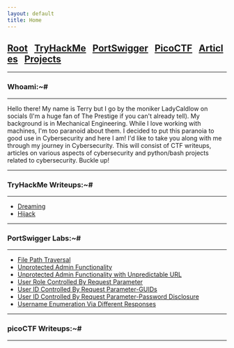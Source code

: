 ```yaml
---
layout: default
title: Home
---
```


<!--Favicon-->
<link rel="shortcut icon" href="favico.ico" type="image/vnd.microsoft.icon">
<h2 class="mume-header" id="mainindexhtml-nbspnbsp-contactcontacthtml"><a 
href="./index.html">Root</a>&#xA0;&#xA0;&#xA0;<a 
href="/content/thm/index.html">TryHackMe</a>&#xA0;&#xA0;&#xA0;<a                                                           href="/content/portswigger/index.html">PortSwigger</a>&#xA0;&#xA0;&#xA0;<a 
href="/content/ptd/index.html">PicoCTF</a>&#xA0;&#xA0;&#xA0;<a href="/content/articles/index.html">Articles</a>&#xA0;&#xA0;&#xA0;<a href="/content/projects/index.html">Projects</a>&#xA0;&#xA0;&#xA0;</h2>

* * *
### Whoami:~#
* * *

Hello there! My name is Terry but I go by the moniker LadyCaldlow on socials (I'm a huge fan of The Prestige if you can't already tell). My background is in Mechanical Engineering. While I love working with machines, I'm too paranoid about them. I decided to put this paranoia to good use in Cybersecurity and here I am! I'd like to take you along with me through my journey in Cybersecurity. This will consist of CTF writeups, articles on various aspects of cybersecurity and python/bash projects related to cybersecurity. Buckle up! 


* * *
### **TryHackMe Writeups:~#**
* * *
<!-- - [[Jan 21 2023]] [TakeOver](https://markuched13.github.io/posts/thm/takeover.html) `Subdomain Enumeration`
- [[Jan 28 2023]] [ReversingELF](https://markuched13.github.io/posts/thm/reversingelf.html) `Reverse Engineering`
- [[Jan 28 2023]] [0x41haz](https://markuched13.github.io/posts/thm/0x41haz.html) `Reverse Engineering`
- [[Feb 05 2023]] [EavesDropper](https://markuched13.github.io/posts/thm/eavesdrop.html) `Pspy, Path Hijack, Scripting`
- [[Feb 08 2023]] [PythonBasic](https://markuched13.github.io/posts/thm/pythonbasics.html) `Python`
- [[Feb 09 2023]] [UnbakedPie](https://markuched13.github.io/posts/thm/unbakedpie.html) `Python Deserialization, Docker, Python Library Hijack`
- [[Feb 11 2023]] [MD2PDF](https://markuched13.github.io/posts/thm/md2pdf.html) `SSRF`
- [[Feb 14 2023]] [DearQA](https://markuched13.github.io/posts/thm/dearqa.html) `Ret2Win (BOF)`-->
- [Dreaming](https://LadyCaldlow.github.io/content/thm/Dreaming.html)
- [Hijack](https://LadyCaldlow.github.io/content/thm/Hijack.html)


* * *
### **PortSwigger Labs:~#**
* * *
<!-- - [[Jan 18 2023]] [ScriptKiddie](https://markuched13.github.io/posts/htb/scriptkiddie.html) `Msfvenom, Command Injection, Sudo`
- [[Jan 18 2023]] [Lame](https://markuched13.github.io/posts/htb/lame.html) `Metasploit, Command Injection`
- [[Jan 18 2023]] [Legacy](https://markuched13.github.io/posts/htb/legacy.html) `Metasploit`
- [[Jan 18 2023]] [Devel](https://markuched13.github.io/posts/htb/devel.html) `File Upload, RCE`
- [[Jan 18 2023]] [Beep](https://markuched13.github.io/posts/htb/beep.html) `LFI, Hydra`
- [[Jan 18 2023]] [Optimum](https://markuched13.github.io/posts/htb/optimum.html) `Command Injection`
- [[Jan 18 2023]] [Arctic](https://markuched13.github.io/posts/htb/arctic.html) `ColdFusion, RCE` 
- [[Aug. 7 2023]] [irked](https://sec-fortress.github.io/posts/htb/posts/irked.html) `Enumeration, IRCD, Steganography`
- [[Aug. 10 2023]] [Templated](https://sec-fortress.github.io/posts/htb/posts/templated.html) `Flask, SSTI, RCE`-->
- [File Path Traversal](https://LadyCaldlow.github.io/content/portswigger/PathTraversal.html)
- [Unprotected Admin Functionality](https://LadyCaldlow.github.io/content/portswigger/UnprotectedAdminFuctionality.html)
- [Unprotected Admin Functionality with Unpredictable URL](https://LadyCaldlow.github.io/content/portswigger/UnprotectedAdminFnURL.html)
- [User Role Controlled By Request Parameter](https://LadyCaldlow.github.io/content/portswigger/UserRoleReqPar.html)
- [User ID Controlled By Request Parameter-GUIDs](https://LadyCaldlow.github.io/content/portswigger/UnpredictableUID.html)
- [User ID Controlled By Request Parameter-Password Disclosure](https://LadyCaldlow.github.io/content/portswigger/UIDPassDisc.html)
- [Username Enumeration Via Different Responses](https://LadyCaldlow.github.io/content/portswigger/UnameEnum.html)


* * *
### **picoCTF Writeups:~#**
* * *
<!-- - [[Jan 21 2023]] [TakeOver](https://markuched13.github.io/posts/thm/takeover.html) `Subdomain Enumeration`
- [[Jan 28 2023]] [ReversingELF](https://markuched13.github.io/posts/thm/reversingelf.html) `Reverse Engineering`
- [[Jan 28 2023]] [0x41haz](https://markuched13.github.io/posts/thm/0x41haz.html) `Reverse Engineering`
- [[Feb 05 2023]] [EavesDropper](https://markuched13.github.io/posts/thm/eavesdrop.html) `Pspy, Path Hijack, Scripting`
- [[Feb 08 2023]] [PythonBasic](https://markuched13.github.io/posts/thm/pythonbasics.html) `Python`
- [[Feb 09 2023]] [UnbakedPie](https://markuched13.github.io/posts/thm/unbakedpie.html) `Python Deserialization, Docker, Python Library Hijack`
- [[Feb 11 2023]] [MD2PDF](https://markuched13.github.io/posts/thm/md2pdf.html) `SSRF`
- [[Feb 14 2023]] [DearQA](https://markuched13.github.io/posts/thm/dearqa.html) `Ret2Win (BOF)`
- [Dreaming](https://LadyCaldlow.github.io/content/thm/Dreaming.html)
- [Hijack](https://LadyCaldlow.github.io/content/thm/Hijack.html)-->



